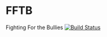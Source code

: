 # FFTB
Fighting For the Bullies
[![Build Status](https://travis-ci.org/matuck/FFTB.svg?branch=master)](https://travis-ci.org/matuck/FFTB)
